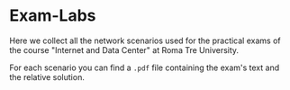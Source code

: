 # Exam-Labs
Here we collect all the network scenarios used for the practical exams of the course "Internet and Data Center" at 
Roma Tre University.

For each scenario you can find a `.pdf` file containing the exam's text and the relative solution. 